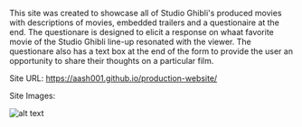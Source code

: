 This site was created to showcase all of Studio Ghibli's produced movies with descriptions of movies, embedded trailers and a questionaire at the end. The questionare is designed to elicit a response on whaat favorite movie of the Studio Ghibli line-up resonated with the viewer. The questionare also has a text box at the end of the form to provide the user an opportunity to share their thoughts on a particular film. 

Site URL: https://aash001.github.io/production-website/

Site Images:

![alt text](https://aash001.github.io/production-website/movieListing.png)
